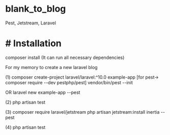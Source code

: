 # blank_to_blog
Pest, Jetstream, Laravel

# # Installation

composer install (It can run all necessary dependencies)

For my memory to create a new laravel blog

(1)
composer create-project laravel/laravel:^10.0 example-app 
[for pest->  composer require --dev pestphp/pest]
vendor/bin/pest --init

OR
laravel new example-app --pest

(2)
php artisan test

(3)
composer require laravel/jetstream
php artisan jetstream:install inertia --pest

(4)
php artisan test
